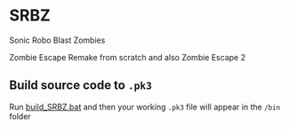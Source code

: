 # SRBZ
Sonic Robo Blast Zombies

Zombie Escape Remake from scratch and also Zombie Escape 2

## Build source code to `.pk3`
Run [build_SRBZ.bat](build_SRBZ.bat) and then your working `.pk3` file will appear in the `/bin` folder
